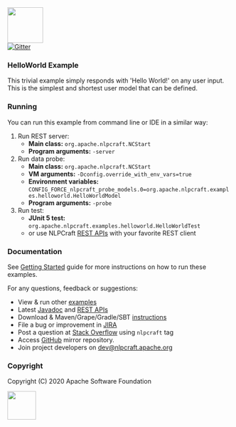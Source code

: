 <img src="https://nlpcraft.org/images/nlpcraft_logo_black.gif" height="80px">
<br>
<a target=_ href="https://gitter.im/apache-nlpcraft/community"><img alt="Gitter" src="https://badges.gitter.im/apache-nlpcraft/community.svg"></a>&nbsp;

### HelloWorld Example
This trivial example simply responds with 'Hello World!' on any user input.
This is the simplest and shortest user model that can be defined.

### Running
You can run this example from command line or IDE in a similar way:
 1. Run REST server:
    * **Main class:** `org.apache.nlpcraft.NCStart`
    * **Program arguments:** `-server`
 2. Run data probe:
    * **Main class:** `org.apache.nlpcraft.NCStart`
    * **VM arguments:** `-Dconfig.override_with_env_vars=true`
    * **Environment variables:** `CONFIG_FORCE_nlpcraft_probe_models.0=org.apache.nlpcraft.examples.helloworld.HelloWorldModel`
    * **Program arguments:** `-probe`
 2. Run test:
    * **JUnit 5 test:** `org.apache.nlpcraft.examples.helloworld.HelloWorldTest`
    * or use NLPCraft [REST APIs](https://nlpcraft.org/using-rest.html) with your favorite REST client

### Documentation
See [Getting Started](https://nlpcraft.org/getting-started.html) guide for more instructions on how to run these examples.

For any questions, feedback or suggestions:

 * View & run other [examples](https://github.com/apache/incubator-nlpcraft/tree/master/src/main/scala/org/apache/nlpcraft/examples)
 * Latest [Javadoc](https://github.com/apache/incubator-nlpcraft/apis/latest/index.html) and [REST APIs](https://nlpcraft.org/using-rest.html)
 * Download & Maven/Grape/Gradle/SBT [instructions](https://nlpcraft.org/download.html)
 * File a bug or improvement in [JIRA](https://issues.apache.org/jira/projects/NLPCRAFT)
 * Post a question at [Stack Overflow](https://stackoverflow.com/questions/ask) using <code>nlpcraft</code> tag
 * Access [GitHub](https://github.com/apache/incubator-nlpcraft) mirror repository.
 * Join project developers on [dev@nlpcraft.apache.org](mailto:dev@nlpcraft.apache.org)

### Copyright
Copyright (C) 2020 Apache Software Foundation

<img src="https://www.apache.org/img/ASF20thAnniversary.jpg" height="64px">


